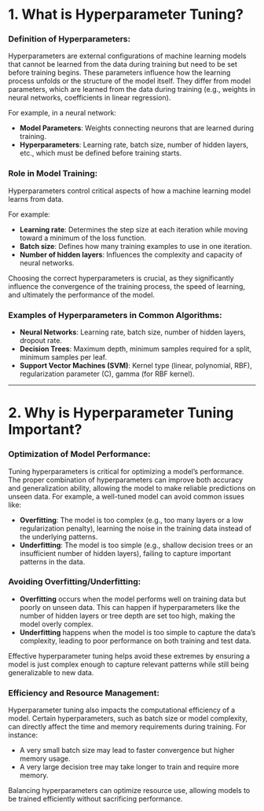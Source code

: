 # 1. What is Hyperparameter Tuning?

### Definition of Hyperparameters:

Hyperparameters are external configurations of machine learning models that cannot be learned from the data during training but need to be set before training begins. These parameters influence how the learning process unfolds or the structure of the model itself. They differ from model parameters, which are learned from the data during training (e.g., weights in neural networks, coefficients in linear regression). 

For example, in a neural network:

- **Model Parameters**: Weights connecting neurons that are learned during training. 
- **Hyperparameters**: Learning rate, batch size, number of hidden layers, etc., which must be defined before training starts. 

### Role in Model Training:

Hyperparameters control critical aspects of how a machine learning model learns from data.  

For example: 
- **Learning rate**: Determines the step size at each iteration while moving toward a minimum of the loss function. 
- **Batch size**: Defines how many training examples to use in one iteration. 
- **Number of hidden layers**: Influences the complexity and capacity of neural networks. 

Choosing the correct hyperparameters is crucial, as they significantly influence the convergence of the training process, the speed of learning, and ultimately the performance of the model. 

### Examples of Hyperparameters in Common Algorithms:

- **Neural Networks**: Learning rate, batch size, number of hidden layers, dropout rate. 
- **Decision Trees**: Maximum depth, minimum samples required for a split, minimum samples per leaf. 
- **Support Vector Machines (SVM)**: Kernel type (linear, polynomial, RBF), regularization parameter (C), gamma (for RBF kernel). 

---

# 2. Why is Hyperparameter Tuning Important?

### Optimization of Model Performance:

Tuning hyperparameters is critical for optimizing a model’s performance. The proper combination of hyperparameters can improve both accuracy and generalization ability, allowing the model to make reliable predictions on unseen data. For example, a well-tuned model can avoid common issues like:

- **Overfitting**: The model is too complex (e.g., too many layers or a low regularization penalty), learning the noise in the training data instead of the underlying patterns. 
- **Underfitting**: The model is too simple (e.g., shallow decision trees or an insufficient number of hidden layers), failing to capture important patterns in the data. 

### Avoiding Overfitting/Underfitting:

- **Overfitting** occurs when the model performs well on training data but poorly on unseen data. This can happen if hyperparameters like the number of hidden layers or tree depth are set too high, making the model overly complex. 
- **Underfitting** happens when the model is too simple to capture the data’s complexity, leading to poor performance on both training and test data. 

Effective hyperparameter tuning helps avoid these extremes by ensuring a model is just complex enough to capture relevant patterns while still being generalizable to new data. 

### Efficiency and Resource Management:

Hyperparameter tuning also impacts the computational efficiency of a model. Certain hyperparameters, such as batch size or model complexity, can directly affect the time and memory requirements during training. For instance: 

- A very small batch size may lead to faster convergence but higher memory usage. 
- A very large decision tree may take longer to train and require more memory. 

Balancing hyperparameters can optimize resource use, allowing models to be trained efficiently without sacrificing performance.
